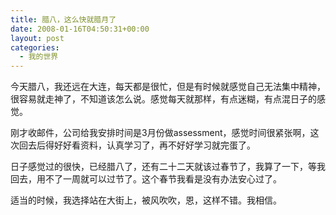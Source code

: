 ```yaml
---
title: 腊八，这么快就腊月了
date: 2008-01-16T04:50:31+00:00
layout: post
categories:
  - 我的世界
---
```


今天腊八，我还远在大连，每天都是很忙，但是有时候就感觉自己无法集中精神，很容易就走神了，不知道该怎么说。感觉每天就那样，有点迷糊，有点混日子的感觉。

刚才收邮件，公司给我安排时间是3月份做assessment，感觉时间很紧张啊，这次回去后得好好看资料，认真学习了，再不好好学习就完蛋了。

日子感觉过的很快，已经腊八了，还有二十二天就该过春节了，我算了一下，等我回去，用不了一周就可以过节了。这个春节我看是没有办法安心过了。

适当的时候，我选择站在大街上，被风吹吹，恩，这样不错。我相信。
